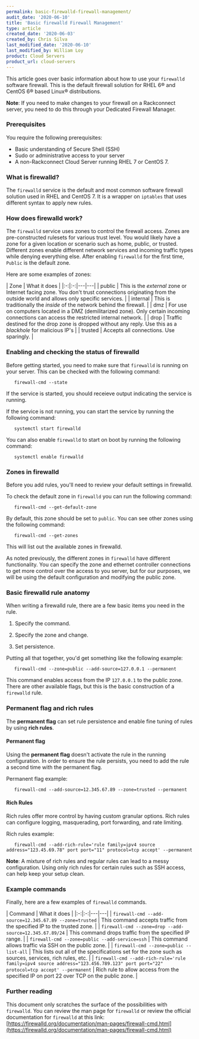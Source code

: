 ```yaml
---
permalink: basic-firewalld-firewall-management/
audit_date: '2020-06-10'
title: 'Basic firewalld Firewall Management'
type: article
created_date: '2020-06-03'
created_by: Chris Silva
last_modified_date: '2020-06-10'
last_modified_by: William Loy
product: Cloud Servers
product_url: cloud-servers
---
```


This article goes over basic information about how to use your `firewalld` software firewall. This is the default firewall solution for RHEL 6&reg; and CentOS 6&reg; based Linux&reg; distributions. 

**Note**: If you need to make changes to your firewall on a Rackconnect server, you need to do this through your Dedicated Firewall Manager. 

### Prerequisites

You require the following prerequisites:

- Basic understanding of Secure Shell (SSH)
- Sudo or administrative access to your server
- A non-Rackconnect Cloud Server running RHEL 7 or CentOS 7.

### What is firewalld?

The `firewalld` service is the default and most common software firewall solution used in RHEL and CentOS 7. It is a wrapper on `iptables` that uses different syntax to apply new rules.

### How does firewalld work?

The `firewalld` service uses zones to control the firewall access. Zones are pre-constructed rulesets for various trust level. You would likely have a zone for a given location or scenario such as home,  public, or trusted. Different zones enable different network services and incoming traffic types while denying everything else. After enabling `firewalld` for the first time, `Public` is the default zone.

Here are some examples of zones:

| Zone  | What it does  |
|:-:|:-:|---|---|
| public  | This is the *external* zone or Internet facing zone. You don't trust connections originating from the outside world and allows only specific services. |
|  internal | This is traditionally the *inside* of the network behind the firewall.  |
|  dmz | For use on computers located in a DMZ (demilitarized zone). Only certain incoming connections can access the restricted internal network.  |
|  drop | Traffic destined for the drop zone is dropped without any reply. Use this as a *blackhole* for malicious IP's |
|  trusted | Accepts all connections. Use sparingly.  |


### Enabling and checking the status of firewalld

Before getting started, you need to make sure that `firewalld` is running on your server. This can be checked with the following command:

       firewall-cmd --state

If the service is started, you should receieve output indicating the service is running. 

If the service is not running, you can start the service by running the following command:

       systemctl start firewalld

You can also enable `firewalld` to start on boot by running the following command:

       systemctl enable firewalld


### Zones in firewalld

Before you add rules, you'll need to review your default settings in firewalld. 

To check the default zone in `firewalld` you can run the following command:

       firewall-cmd --get-default-zone

By default, this zone should be set to `public`. You can see other zones using the following command:

       firewall-cmd --get-zones

This will list out the available zones in firewalld. 

As noted previously, the different zones in  `firewalld` have different functionality. You can specify the zone and ethernet controller connections to get more control over the access to you server, but for our purposes, we will be using the default configuration and modifying the public zone. 


### Basic firewalld rule anatomy

When writing a firewalld rule, there are a few basic items you need in the rule. 

1. Specify the command.

2. Specify the zone and change.

3. Set persistence.


Putting all that together, you'd get something like the following example:

       firewall-cmd --zone=public --add-source=127.0.0.1 --permanent

This command enables access from the IP `127.0.0.1` to the public zone. There are other available flags, but this is the basic construction of a `firewalld` rule. 


### Permanent flag and rich rules

The **permanent flag** can set rule persistence and enable fine tuning of rules by using **rich rules**.

#### Permanent flag

Using the **permanent flag** doesn't activate the rule in the running configuration. In order to ensure the rule persists, you need to add the rule a second time with the permanent flag. 

Permanent flag example:

       firewall-cmd --add-source=12.345.67.89 --zone=trusted --permanent


#### Rich Rules

Rich rules offer more control by having custom granular options. Rich rules can configure logging, masquerading, port forwarding, and rate limiting.

Rich rules example:

       firewall-cmd --add-rich-rule='rule family=ipv4 source address="123.45.69.78" port port="11" protocol=tcp accept' --permanent


**Note**: A mixture of rich rules and regular rules can lead to a messy configuration. Using only rich rules for certain rules such as SSH access, can help keep your setup clean.


### Example commands

Finally, here are a few examples of `firewalld` commands. 

| Command  | What it does  |
|:-:|:-:|---|---|
| `firewall-cmd --add-source=12.345.67.89 --zone=trusted`  | This command accepts traffic from the specified IP to the trusted zone. |
|  `firewall-cmd --zone=drop --add-source=12.345.67.89/24` | This command drops traffic from the specified IP range. |
|  `firewall-cmd --zone=public --add-service=ssh`	 | This command allows traffic via SSH on the public zone. |
|  `firewall-cmd --zone=public --list-all` | This lists out all of the specifications set for the zone such as sources, services, rich rules, etc. |
|  `firewall-cmd --add-rich-rule='rule family=ipv4 source address="123.456.789.123" port port="22" protocol=tcp accept' --permanent` | Rich rule to allow access from the specified IP on port 22 over TCP on the public zone.  |


### Further reading

This document only scratches the surface of the possibilities with `firewalld`. You can review the man page for `firewalld` or review the official documentation for `firewalld` at this link: [https://firewalld.org/documentation/man-pages/firewall-cmd.html](https://firewalld.org/documentation/man-pages/firewall-cmd.html)
